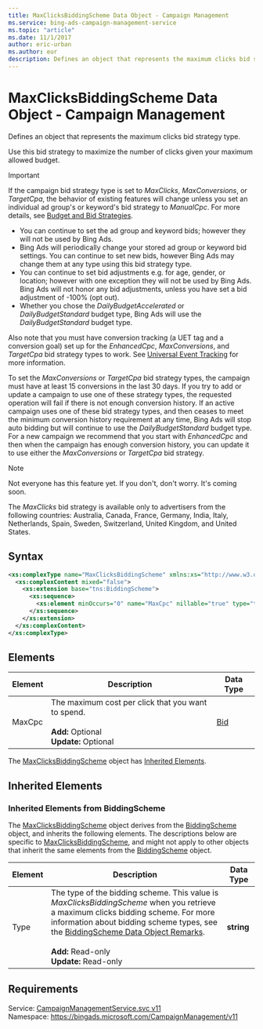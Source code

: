 ```yaml
---
title: MaxClicksBiddingScheme Data Object - Campaign Management
ms.service: bing-ads-campaign-management-service
ms.topic: "article"
ms.date: 11/1/2017
author: eric-urban
ms.author: eur
description: Defines an object that represents the maximum clicks bid strategy type.
---
```

# MaxClicksBiddingScheme Data Object - Campaign Management
Defines an object that represents the maximum clicks bid strategy type.

Use this bid strategy to maximize the number of clicks given your maximum allowed budget.

> [!IMPORTANT]
> If the campaign bid strategy type is set to *MaxClicks*, *MaxConversions*, or *TargetCpa*, the behavior of existing features will change unless you set an individual ad group's or keyword's bid strategy to *ManualCpc*. For more details, see [Budget and Bid Strategies](~/guides/budget-bid-strategies.md).
 -  You can continue to set the ad group and keyword bids; however they will not be used by Bing Ads.
 -  Bing Ads will periodically change your stored ad group or keyword bid settings. You can continue to set new bids, however Bing Ads may change them at any type using this bid strategy type.
 -  You can continue to set bid adjustments e.g. for age, gender, or location; however with one exception they will not be used by Bing Ads. Bing Ads will not honor any bid adjustments, unless you have set a bid adjustment of -100% (opt out).
 -  Whether you chose the *DailyBudgetAccelerated* or *DailyBudgetStandard* budget type, Bing Ads will use the *DailyBudgetStandard* budget type.

Also note that you must have conversion tracking (a UET tag and a conversion goal) set up for the *EnhancedCpc*, *MaxConversions*, and *TargetCpa* bid strategy types to work. See [Universal Event Tracking](~/guides/universal-event-tracking.md) for more information.

To set the *MaxConversions* or *TargetCpa* bid strategy types, the campaign must have at least 15 conversions in the last 30 days. If you try to add or update a campaign to use one of these strategy types, the requested operation will fail if there is not enough conversion history. If an active campaign uses one of these bid strategy types, and then ceases to meet the minimum conversion history requirement at any time, Bing Ads will stop auto bidding but will continue to use the *DailyBudgetStandard* budget type. For a new campaign we recommend that you start with *EnhancedCpc* and then when the campaign has enough conversion history, you can update it to use either the *MaxConversions* or *TargetCpa* bid strategy.

> [!NOTE]
> Not everyone has this feature yet. If you don't, don't worry. It's coming soon.
> 
> The *MaxClicks* bid strategy is available only to advertisers from the following countries: Australia, Canada, France, Germany, India, Italy, Netherlands, Spain, Sweden, Switzerland, United Kingdom, and United States.

## Syntax
```xml
<xs:complexType name="MaxClicksBiddingScheme" xmlns:xs="http://www.w3.org/2001/XMLSchema">
  <xs:complexContent mixed="false">
    <xs:extension base="tns:BiddingScheme">
      <xs:sequence>
        <xs:element minOccurs="0" name="MaxCpc" nillable="true" type="tns:Bid" />
      </xs:sequence>
    </xs:extension>
  </xs:complexContent>
</xs:complexType>
```

## <a name="elements"></a>Elements

|Element|Description|Data Type|
|-----------|---------------|-------------|
|<a name="maxcpc"></a>MaxCpc|The maximum cost per click that you want to spend.<br/><br/>**Add:** Optional<br/>**Update:** Optional|[Bid](bid.md)|

The [MaxClicksBiddingScheme](maxclicksbiddingscheme.md) object has [Inherited Elements](#inheritedelements).

## <a name="inheritedelements"></a>Inherited Elements

### <a name="inheritedelementsbiddingscheme"></a>Inherited Elements from BiddingScheme
The [MaxClicksBiddingScheme](maxclicksbiddingscheme.md) object derives from the [BiddingScheme](biddingscheme.md) object, and inherits the following elements. The descriptions below are specific to [MaxClicksBiddingScheme](maxclicksbiddingscheme.md), and might not apply to other objects that inherit the same elements from the [BiddingScheme](biddingscheme.md) object.  

|Element|Description|Data Type|
|-----------|---------------|-------------|
|<a name="type"></a>Type|The type of the bidding scheme. This value is *MaxClicksBiddingScheme* when you retrieve a maximum clicks bidding scheme. For more information about bidding scheme types, see the [BiddingScheme Data Object Remarks](../campaign-management-service/biddingscheme.md#remarks).<br/><br/>**Add:** Read-only<br/>**Update:** Read-only|**string**|

## Requirements
Service: [CampaignManagementService.svc v11](https://campaign.api.bingads.microsoft.com/Api/Advertiser/CampaignManagement/v11/CampaignManagementService.svc)  
Namespace: https://bingads.microsoft.com/CampaignManagement/v11  

